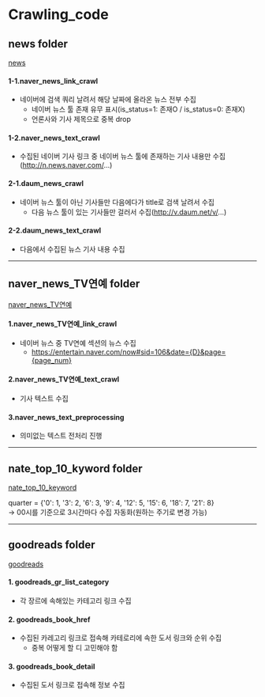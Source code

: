 # Crawling_code


## news folder

[news](https://github.com/eunkk01/Crawling_code/tree/main/news)

#### 1-1.naver_news_link_crawl

- 네이버에 검색 쿼리 날려서 해당 날짜에 올라온 뉴스 전부 수집
  - 네이버 뉴스 툴 존재 유무 표시(is_status=1: 존재O / is_status=0: 존재X)
  - 언론사와 기사 제목으로 중복 drop


#### 1-2.naver_news_text_crawl

- 수집된 네이버 기사 링크 중 네이버 뉴스 툴에 존재하는 기사 내용만 수집(http://n.news.naver.com/...)


#### 2-1.daum_news_crawl

- 네이버 뉴스 툴이 아닌 기사들만 다음에다가 title로 검색 날려서 수집
  - 다음 뉴스 툴이 있는 기사들만 걸러서 수집(http://v.daum.net/v/...)


#### 2-2.daum_news_text_crawl

- 다음에서 수집된 뉴스 기사 내용 수집


-----------


## naver_news_TV연예 folder

[naver_news_TV연예](https://github.com/eunkk01/Crawling_code/tree/main/naver_news_TV%E1%84%8B%E1%85%A7%E1%86%AB%E1%84%8B%E1%85%A8)

#### 1.naver_news_TV연예_link_crawl

- 네이버 뉴스 중 TV연예 섹션의 뉴스 수집
  - https://entertain.naver.com/now#sid=106&date={D}&page={page_num}


#### 2.naver_news_TV연예_text_crawl

- 기사 텍스트 수집


#### 3.naver_news_text_preprocessing

- 의미없는 텍스트 전처리 진행


-----------


## nate_top_10_kyword folder

[nate_top_10_keyword](https://github.com/eunkk01/Crawling_code/tree/main/nate_top_10_keyword)

quarter = {'0': 1, '3': 2, '6': 3, '9': 4, '12': 5, '15': 6, '18': 7, '21': 8} \
-> 00시를 기준으로 3시간마다 수집 자동화(원하는 주기로 변경 가능)


-----------


## goodreads folder

[goodreads](https://github.com/eunkk01/Crawling_code/tree/main/goodreads)

#### 1. goodreads_gr_list_category

- 각 장르에 속해있는 카테고리 링크 수집


#### 2. goodreads_book_href

- 수집된 카레고리 링크로 접속해 카테로리에 속한 도서 링크와 순위 수집
  - 중복 어떻게 할 디 고민해야 함


#### 3. goodreads_book_detail

- 수집된 도서 링크로 접속해 정보 수집
